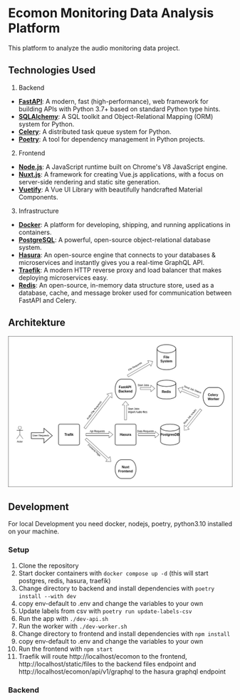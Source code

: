 # Ecomon Monitoring Data Analysis Platform

This platform to analyze the audio monitoring data project.

## Technologies Used

1. Backend

- **[FastAPI](https://fastapi.tiangolo.com/)**: A modern, fast (high-performance), web framework for building APIs with Python 3.7+ based on standard Python type hints.
- **[SQLAlchemy](https://www.sqlalchemy.org/)**: A SQL toolkit and Object-Relational Mapping (ORM) system for Python.
- **[Celery](https://docs.celeryproject.org/en/stable/)**: A distributed task queue system for Python.
- **[Poetry](https://python-poetry.org/)**: A tool for dependency management in Python projects.

2. Frontend

- **[Node.js](https://nodejs.org/)**: A JavaScript runtime built on Chrome's V8 JavaScript engine.
- **[Nuxt.js](https://nuxtjs.org/)**: A framework for creating Vue.js applications, with a focus on server-side rendering and static site generation.
- **[Vuetify](https://vuetifyjs.com/)**: A Vue UI Library with beautifully handcrafted Material Components.

3. Infrastructure

- **[Docker](https://www.docker.com/)**: A platform for developing, shipping, and running applications in containers.
- **[PostgreSQL](https://www.postgresql.org/)**: A powerful, open-source object-relational database system.
- **[Hasura](https://hasura.io/)**: An open-source engine that connects to your databases & microservices and instantly gives you a real-time GraphQL API.
- **[Traefik](https://traefik.io/)**: A modern HTTP reverse proxy and load balancer that makes deploying microservices easy.
- **[Redis](https://redis.io/)**: An open-source, in-memory data structure store, used as a database, cache, and message broker used for communication between FastAPI and Celery.

## Architekture

![Architekture](./docs/architekture.png)

## Development

For local Development you need docker, nodejs, poetry, python3.10 installed on your machine.

### Setup

1. Clone the repository
2. Start docker containers with `docker compose up -d` (this will start postgres, redis, hasura, traefik)
3. Change directory to backend and install dependencies with `poetry install --with dev`
4. copy env-default to .env and change the variables to your own
5. Update labels from csv with `poetry run update-labels-csv`
6. Run the app with `./dev-api.sh`
7. Run the worker with `./dev-worker.sh`
8. Change directory to frontend and install dependencies with `npm install`
9. copy env-default to .env and change the variables to your own
10. Run the frontend with `npm start`
11. Traefik will route http://localhost/ecomon to the frontend, http://localhost/static/files to the backend files endpoint and http://localhost/ecomon/api/v1/graphql to the hasura graphql endpoint

### Backend
